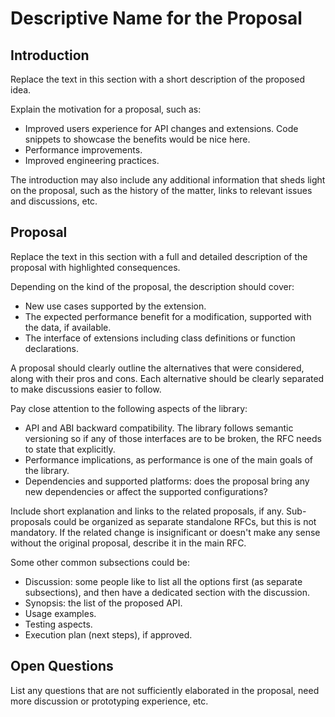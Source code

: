 # Descriptive Name for the Proposal

## Introduction

Replace the text in this section with a short description of the proposed idea.

Explain the motivation for a proposal, such as:
- Improved users experience for API changes and extensions. Code snippets to
  showcase the benefits would be nice here.
- Performance improvements.
- Improved engineering practices.

The introduction may also include any additional information that sheds light on
the proposal, such as the history of the matter, links to relevant issues and
discussions, etc.

## Proposal

Replace the text in this section with a full and detailed description of the proposal
with highlighted consequences.

Depending on the kind of the proposal, the description should cover:

- New use cases supported by the extension.
- The expected performance benefit for a modification, supported with the data, if available.
- The interface of extensions including class definitions or function declarations.

A proposal should clearly outline the alternatives that were considered, 
along with their pros and cons. Each alternative should be clearly separated 
to make discussions easier to follow.

Pay close attention to the following aspects of the library:
- API and ABI backward compatibility. The library follows semantic versioning
  so if any of those interfaces are to be broken, the RFC needs to state that
  explicitly.
- Performance implications, as performance is one of the main goals of the library.
- Dependencies and supported platforms: does the proposal bring any new
  dependencies or affect the supported configurations?

Include short explanation and links to the related proposals, if any.
Sub-proposals could be organized as separate standalone RFCs, but this is
not mandatory. If the related change is insignificant or doesn't make any sense
without the original proposal, describe it in the main RFC.

Some other common subsections could be:
- Discussion: some people like to list all the options first (as separate
  subsections), and then have a dedicated section with the discussion.
- Synopsis: the list of the proposed API.
- Usage examples.
- Testing aspects.
- Execution plan (next steps), if approved.

## Open Questions

List any questions that are not sufficiently elaborated in the proposal,
need more discussion or prototyping experience, etc.
